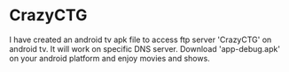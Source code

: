 # CrazyCTG
I have created an android tv apk file to access ftp server 'CrazyCTG' on android tv. It will work on specific DNS server. Download 'app-debug.apk' on your android platform and enjoy movies and shows.
